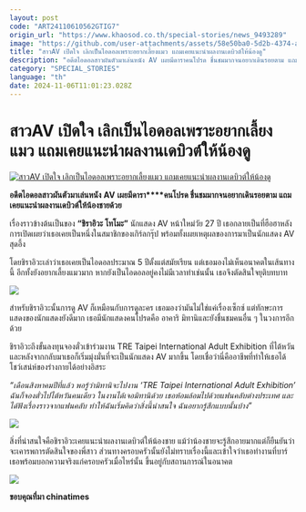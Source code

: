 ```yaml
---
layout: post
code: "ART24110610562GTIG7"
origin_url: "https://www.khaosod.co.th/special-stories/news_9493289"
image: "https://github.com/user-attachments/assets/58e50ba0-5d2b-4374-ac48-c5f69e19d8b9"
title: "สาวAV เปิดใจ เลิกเป็นไอดอลเพราะอยากเลี้ยงแมว แถมเคยแนะนำผลงานเดบิวต์ให้น้องดู"
description: "อดีตไอดอลสาวผันตัวมาเล่นหนัง AV เผยมีดาราคนโปรด ชื่นชมมากจนอยากเดินรอยตาม แถม เคยแนะนำผลงานเดบิวต์ให้น้องชายด้วย"
category: "SPECIAL_STORIES"
language: "th"
date: 2024-11-06T11:01:23.028Z
---
```


# สาวAV เปิดใจ เลิกเป็นไอดอลเพราะอยากเลี้ยงแมว แถมเคยแนะนำผลงานเดบิวต์ให้น้องดู

[![สาวAV เปิดใจ เลิกเป็นไอดอลเพราะอยากเลี้ยงแมว แถมเคยแนะนำผลงานเดบิวต์ให้น้องดู](https://www.khaosod.co.th/wpapp/uploads/2024/11/av1106-1w.jpg "สาวAV เปิดใจ เลิกเป็นไอดอลเพราะอยากเลี้ยงแมว แถมเคยแนะนำผลงานเดบิวต์ให้น้องดู")](https://www.khaosod.co.th/wpapp/uploads/2024/11/av1106-1w.jpg)

**อดีตไอดอลสาวผันตัวมาเล่นหนัง** **AV** **เผยมีดารา****คนโปรด ชื่นชมมากจนอยากเดินรอยตาม แถม เคยแนะนำผลงานเดบิวต์ให้น้องชายด้วย**

เรื่องราวข้างต้นเป็นของ **“ชิราอิวะ โทโมะ”** นักแสดง AV หน้าใหม่วัย 27 ปี เธอกลายเป็นที่ฮือฮาหลังการเปิดเผยว่าเธอเคยเป็นหนึ่งในสมาชิกของเกิร์ลกรุ๊ป พร้อมทั้งเผยเหตุผลของการมาเป็นนักแสดง AV สุดอึ้ง

โดยชิราอิวะเล่าว่าเธอเคยเป็นไอดอลประมาณ 5 ปีตั้งแต่สมัยเรียน แต่เธอมองไม่เห็นอนาคตในเส้นทางนี้ อีกทั้งยังอยากเลี้ยงแมวมาก หากยังเป็นไอดอลอยู่คงไม่มีเวลาทำเช่นนั้น เธอจึงตัดสินใจยุติบทบาท

[![](https://www.khaosod.co.th/wpapp/uploads/2024/11/av1106-1.jpg)](https://www.khaosod.co.th/wpapp/uploads/2024/11/av1106-1.jpg)

สำหรับชิราอิวะนั้นการดู AV ก็เหมือนกับการดูละคร เธอมองว่ามันไม่ใช่แค่เรื่องเซ็กซ์ แต่ทักษะการแสดงของนักแสดงยังดีมาก เธอมีนักแสดงคนโปรดคือ อาคาริ มิทานิและยังชื่นชมคนอื่น ๆ ในวงการอีกด้วย

ชิราอิวะถึงขั้นลงทุนจองตั๋วเข้าร่วมงาน TRE Taipei International Adult Exhibition ที่ไต้หวัน และหลังจากกลับมาเธอก็เริ่มมุ่งมั่นที่จะเป็นนักแสดง AV มากขึ้น โดยเชื่อว่านี่คืออาชีพที่ทำให้เธอได้โชว์เสน่ห์ของร่างกายได้อย่างอิสระ

_“เดือนสิงหาคมปีที่แล้ว พอรู้ว่ามิทานิจะไปงาน ‘TRE Taipei International Adult Exhibition’ ฉันก็จองตั๋วไปไต้หวันคนเดียว ในงานได้เจอมิทานิด้วย เธอห้อมล้อมไปด้วยแฟนคลับต่างประเทศ และได้ฟังเรื่องราวจากแฟนคลับ ทำให้ฉันเริ่มคิดว่าสิ่งนี้น่าสนใจ ฉันอยากรู้สึกแบบนั้นบ้าง”_

[![](https://www.khaosod.co.th/wpapp/uploads/2024/11/av1106-2.jpg)](https://www.khaosod.co.th/wpapp/uploads/2024/11/av1106-2.jpg)

สิ่งที่น่าสนใจคือชิราอิวะเคยแนะนำผลงานเดบิวต์ให้น้องชาย แม้ว่าน้องชายจะรู้สึกอายมากแต่ก็ยืนยันว่าจะเคารพการตัดสินใจของพี่สาว ส่วนทางครอบครัวนั้นยังไม่ทราบเรื่องนี้และเข้าใจว่าเธอทำงานที่บาร์ เธอพร้อมบอกความจริงแก่ครอบครัวเมื่อไหร่นั้น ขึ้นอยู่กับสถานการณ์ในอนาคต

[![](https://www.khaosod.co.th/wpapp/uploads/2024/11/av1106-3.jpg)](https://www.khaosod.co.th/wpapp/uploads/2024/11/av1106-3.jpg)

**ขอบคุณที่มา chinatimes**